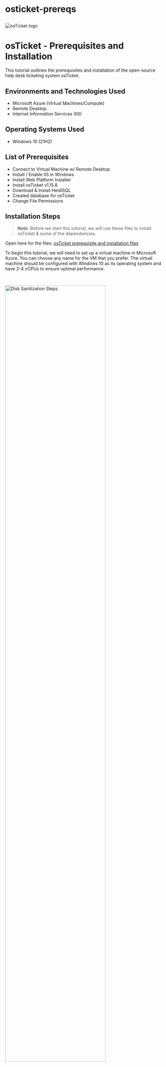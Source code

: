 # osticket-prereqs<p align="center">
<img src="https://i.imgur.com/Clzj7Xs.png" alt="osTicket logo"/>
</p>

<h1>osTicket - Prerequisites and Installation</h1>
This tutorial outlines the prerequisites and installation of the open-source help desk ticketing system osTicket.<br />



<h2>Environments and Technologies Used</h2>

- Microsoft Azure (Virtual Machines/Compute)
- Remote Desktop
- Internet Information Services (IIS)

<h2>Operating Systems Used </h2>

- Windows 10</b> (21H2)

<h2>List of Prerequisites</h2>

- Connect to Virtual Machine w/ Remote Desktop
- Install / Enable IIS in Windows 
- Install Web Platform Installer
- Install osTicket v1.15.8
- Download & Install HeidiSQL
- Created database for osTicket
- Change File Permissions

<h2>Installation Steps</h2>

>**Note**: Before we start this tutorial, we will use these files to install osTicket & some of the dependencies. 

Open here for the files: [osTicket prerequisite and installation files](https://drive.google.com/drive/u/0/folders/1APMfNyfNzcxZC6EzdaNfdZsUwxWYChf6)

To begin this tutorial, we will need to set up a virtual machine in Microsoft Azure. You can choose any name for the VM that you prefer. The virtual machine should be configured with Windows 10 as its operating system and have 2-4 vCPUs to ensure optimal performance.

<br>
<p>
  
  
<img src="https://i.imgur.com/EgaN4Z7.png" height="80%" width="80%" alt="Disk Sanitization Steps"/>
</p>
<p>
</p>
<br />

<p>
  
We will now connect to the VM with `Remote Desktop Connection`. Use the VM's public IPv4 to connect.
  
<img src="https://i.imgur.com/5luMEbS.png" height="80%" width="80%" alt="Disk Sanitization Steps"/>
</p>
<p>

</p>
<br />

<p>
  
After establishing a connection and accessing the virtual machine, the next step is to install the Web Platform Installer. To do so, we need to locate the `Control Panel` and select **Uninstall a program** from the 'Programs' section.
  
<img src="https://i.imgur.com/B7qxI43.png" height="80%" width="80%" alt="Disk Sanitization Steps"/> 
<img src="https://i.imgur.com/DplZJ1N.png" height="80%" width="80%" alt="Disk Sanitization Steps"/>
</p>
<p>
</p>
<br />


<p>

Once we have accessed the next page, we can proceed to select `Turn Windows features on or off` and then activate the `Internet Information Services` (IIS) from the list of available services. Turn on CGI, which is under **Applications Development Features**

<img src="https://i.imgur.com/WUN7tQ9.png" height="80%" width="80%" alt="Disk Sanitization Steps"/>
<img src="https://i.imgur.com/kCmXm10.png" height="80%" width="80%" alt="Disk Sanitization Steps"/>
</p>
<p>
</p>
<br />


<p>
        
After applying the changes, we will need to download/install `PHP Manager` & `rewrite module` from the installation files. After downloading those files, create a directory for `PHP`. 

>**Note**: Download the files on Google Drive through the **Windows VM**.
  
<img src="https://i.imgur.com/qoApMMC.png" height="80%" width="80%" alt="Disk Sanitization Steps"/>
</p>
<p>
</p>
<br />


<p>

From the installation files, download `PHP 7.3.8` and extract the contents into `c:/PHP`. After, download `VC_redist` and `MySQL 5.5.62`.

<img src="https://i.imgur.com/J4jPymw.png" height="80%" width="80%" alt="Disk Sanitization Steps"/>
</p>
<p>
</p>
<br />

<p>
  
We need to create a root password once ‘MySQL 5.5.62’ is downloaded. **Typical Setup** → **Launch Configuration Wizard** (after install) → **Standard Configuration** → **Create Password**. 

>**Note**: I suggest creating a notepad/notes to write usernames and passwords for this activity.
 
<img src="https://i.imgur.com/dMBP4s9.png" height="80%" width="80%" alt="Disk Sanitization Steps"/>
</p>
<p>
</p>
<br />

<p>
  
To register a new PHP version, we first need to access the IIS (Internet Information Services) by typing "IIS" in the Start menu and running it as an administrator. Once we have access, we can then open `PHP Manager` by double-clicking on it and selecting `Register new PHP version`.  
  
<img src="https://i.imgur.com/Onk3tUY.png" height="80%" width="80%" alt="Disk Sanitization Steps"/>
<img src="https://i.imgur.com/hcstAyq.png" height="80%" width="80%" alt="Disk Sanitization Steps"/>
</p>
<p>
</p>
<br />

<p>
  
After downloading the necessary files, we need to install and extract the osTicket file. Next, we should extract the file and copy the `"upload"` folder to the directory **c:\inetpub\wwwroot**. Then, we should rename the `"upload"` folder to `"osTicket"` within the **c:\inetpub\wwwroot directory**.
  
<img src="https://i.imgur.com/IyTuwts.png" height="80%" width="80%" alt="Disk Sanitization Steps"/>
<img src="https://i.imgur.com/ie0NaQA.png" height="80%" width="80%" alt="Disk Sanitization Steps"/>  
</p>
<p>
</p>
<br />

<p>
  
Open IIS & restart server. Once finished, go to **sites** → **default web site** → **osTicket** ; click on **Browse * :80**
  
<img src="https://i.imgur.com/9W0L8pC.png" height="80%" width="80%" alt="Disk Sanitization Steps"/>
</p>
<p>
</p>
<br />

<p>
  
After clicking **Browse * :80**, this selected browser will be presenting the osTicket installer page. Some recommendations will be disabled. 
  
<img src="https://i.imgur.com/14jDUKb.png" height="80%" width="80%" alt="Disk Sanitization Steps"/>
</p>
<p>
</p>
<br />

<p>
  
In IIS, we will go to **Sites** → **Default** → **osTicket**. We will double click `PHP Manager`, and click `enable or disable an extension`. From there, we will enable `php_imap.dll`, `php.intl.dll`, & `php_opcache.dll`. 

<img src="https://i.imgur.com/txv6rSx.png" height="80%" width="80%" alt="Disk Sanitization Steps"/>  
<img src="https://i.imgur.com/KiVyWyk.png" height="80%" width="80%" alt="Disk Sanitization Steps"/>
</p>
<p>
</p>
<br />

<p>
  
After enabling the PHP extensions, refresh the osTicket site.  
  
<img src="https://i.imgur.com/hwTYWm3.png" height="80%" width="80%" alt="Disk Sanitization Steps"/>
</p>
<p>
</p>
<br />

<p>
  
Rename `C:\inetpub\wwwroot\osTicket\include\ost-sampleconfig.php` → to `C:\inetpub\wwwroot\osTicket\include\ost-config.php.`

<img src="https://i.imgur.com/61IfDc2.png" height="80%" width="80%" alt="Disk Sanitization Steps"/>  
<img src="https://i.imgur.com/JdQ8M94.png" height="80%" width="80%" alt="Disk Sanitization Steps"/>
</p>
<p>
</p>
<br />

<p>
  
From here, we will change the **permissions** by right-clicking `ost-config` → select `properties` → select the `security` tab → select `advanced` → `disable inheritance` → `remove all` → `new permissions` → `everyone` → `all`. 
  
<img src="https://i.imgur.com/DCP8hM0.png" height="80%" width="80%" alt="Disk Sanitization Steps"/>
<img src="https://i.imgur.com/to12uJq.png" height="80%" width="80%" alt="Disk Sanitization Steps"/>
<img src="https://i.imgur.com/Ts7ofCJ.png" height="80%" width="80%" alt="Disk Sanitization Steps"/>
</p>
<p>
</p>
<br />

<p>
  
Write here  
  
<img src="https://i.imgur.com/DJmEXEB.png" height="80%" width="80%" alt="Disk Sanitization Steps"/>
</p>
<p>
</p>
<br />

<p>
  
Write here  
  
<img src="https://i.imgur.com/DJmEXEB.png" height="80%" width="80%" alt="Disk Sanitization Steps"/>
</p>
<p>
</p>
<br />

<p>
  
Write here  
  
<img src="https://i.imgur.com/DJmEXEB.png" height="80%" width="80%" alt="Disk Sanitization Steps"/>
</p>
<p>
</p>
<br />
